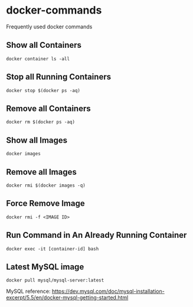 # docker-commands
Frequently used docker commands

## Show all Containers

```
docker container ls -all
```

## Stop all Running Containers

```
docker stop $(docker ps -aq)
```

## Remove all Containers

```
docker rm $(docker ps -aq)
```

## Show all Images

```
docker images
```

## Remove all Images

```
docker rmi $(docker images -q)
```

## Force Remove Image

```
docker rmi -f <IMAGE ID>
```

## Run Command in An Already Running Container

```
docker exec -it [container-id] bash
```

## Latest MySQL image

```
docker pull mysql/mysql-server:latest
```

MySQL reference: https://dev.mysql.com/doc/mysql-installation-excerpt/5.5/en/docker-mysql-getting-started.html

